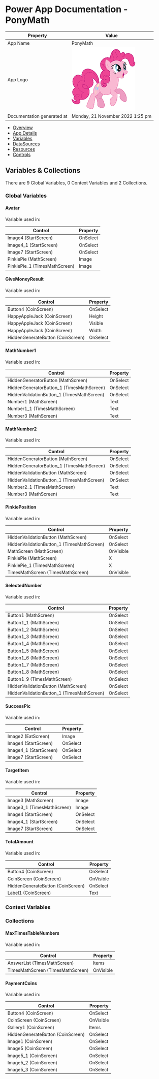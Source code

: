 ﻿# Power App Documentation \- PonyMath

| Property                   | Value                                                          |
| -------------------------- | -------------------------------------------------------------- |
| App Name                   | PonyMath                                                       |
| App Logo                   | <img alt="App Logo" src="resources/applogo.png" width="200" /> |
| Documentation generated at | Monday, 21 November 2022 1:25 pm                               |

- [Overview](index-PonyMath.md)
- [App Details](appdetails-PonyMath.md)
- [Variables](variables-PonyMath.md)
- [DataSources](datasources-PonyMath.md)
- [Resources](resources-PonyMath.md)
- [Controls](controls-PonyMath.md)

## Variables & Collections

There are 9 Global Variables, 0 Context Variables and 2 Collections.

### Global Variables

#### Avatar

Variable used in:

| Control                        | Property |
| ------------------------------ | -------- |
| Image4 (StartScreen)           | OnSelect |
| Image4\_1 (StartScreen)        | OnSelect |
| Image7 (StartScreen)           | OnSelect |
| PinkiePie (MathScreen)         | Image    |
| PinkiePie\_1 (TimesMathScreen) | Image    |

#### GiveMoneyResult

Variable used in:

| Control                           | Property |
| --------------------------------- | -------- |
| Button4 (CoinScreen)              | OnSelect |
| HappyAppleJack (CoinScreen)       | Height   |
| HappyAppleJack (CoinScreen)       | Visible  |
| HappyAppleJack (CoinScreen)       | Width    |
| HiddenGenerateButton (CoinScreen) | OnSelect |

#### MathNumber1

Variable used in:

| Control                                     | Property |
| ------------------------------------------- | -------- |
| HiddenGeneratorButton (MathScreen)          | OnSelect |
| HiddenGeneratorButton\_1 (TimesMathScreen)  | OnSelect |
| HiddenValidationButton\_1 (TimesMathScreen) | OnSelect |
| Number1 (MathScreen)                        | Text     |
| Number1\_1 (TimesMathScreen)                | Text     |
| Number3 (MathScreen)                        | Text     |

#### MathNumber2

Variable used in:

| Control                                     | Property |
| ------------------------------------------- | -------- |
| HiddenGeneratorButton (MathScreen)          | OnSelect |
| HiddenGeneratorButton\_1 (TimesMathScreen)  | OnSelect |
| HiddenValidationButton (MathScreen)         | OnSelect |
| HiddenValidationButton\_1 (TimesMathScreen) | OnSelect |
| Number2\_1 (TimesMathScreen)                | Text     |
| Number3 (MathScreen)                        | Text     |

#### PinkiePosition

Variable used in:

| Control                                     | Property  |
| ------------------------------------------- | --------- |
| HiddenValidationButton (MathScreen)         | OnSelect  |
| HiddenValidationButton\_1 (TimesMathScreen) | OnSelect  |
| MathScreen (MathScreen)                     | OnVisible |
| PinkiePie (MathScreen)                      | X         |
| PinkiePie\_1 (TimesMathScreen)              | X         |
| TimesMathScreen (TimesMathScreen)           | OnVisible |

#### SelectedNumber

Variable used in:

| Control                                     | Property |
| ------------------------------------------- | -------- |
| Button1 (MathScreen)                        | OnSelect |
| Button1\_1 (MathScreen)                     | OnSelect |
| Button1\_2 (MathScreen)                     | OnSelect |
| Button1\_3 (MathScreen)                     | OnSelect |
| Button1\_4 (MathScreen)                     | OnSelect |
| Button1\_5 (MathScreen)                     | OnSelect |
| Button1\_6 (MathScreen)                     | OnSelect |
| Button1\_7 (MathScreen)                     | OnSelect |
| Button1\_8 (MathScreen)                     | OnSelect |
| Button1\_9 (TimesMathScreen)                | OnSelect |
| HiddenValidationButton (MathScreen)         | OnSelect |
| HiddenValidationButton\_1 (TimesMathScreen) | OnSelect |

#### SuccessPic

Variable used in:

| Control                 | Property |
| ----------------------- | -------- |
| Image2 (EatScreen)      | Image    |
| Image4 (StartScreen)    | OnSelect |
| Image4\_1 (StartScreen) | OnSelect |
| Image7 (StartScreen)    | OnSelect |

#### TargetItem

Variable used in:

| Control                     | Property |
| --------------------------- | -------- |
| Image3 (MathScreen)         | Image    |
| Image3\_1 (TimesMathScreen) | Image    |
| Image4 (StartScreen)        | OnSelect |
| Image4\_1 (StartScreen)     | OnSelect |
| Image7 (StartScreen)        | OnSelect |

#### TotalAmount

Variable used in:

| Control                           | Property  |
| --------------------------------- | --------- |
| Button4 (CoinScreen)              | OnSelect  |
| CoinScreen (CoinScreen)           | OnVisible |
| HiddenGenerateButton (CoinScreen) | OnSelect  |
| Label1 (CoinScreen)               | Text      |

### Context Variables

### Collections

#### MaxTimesTableNumbers

Variable used in:

| Control                           | Property  |
| --------------------------------- | --------- |
| AnswerList (TimesMathScreen)      | Items     |
| TimesMathScreen (TimesMathScreen) | OnVisible |

#### PaymentCoins

Variable used in:

| Control                           | Property  |
| --------------------------------- | --------- |
| Button4 (CoinScreen)              | OnSelect  |
| CoinScreen (CoinScreen)           | OnVisible |
| Gallery1 (CoinScreen)             | Items     |
| HiddenGenerateButton (CoinScreen) | OnSelect  |
| Image1 (CoinScreen)               | OnSelect  |
| Image5 (CoinScreen)               | OnSelect  |
| Image5\_1 (CoinScreen)            | OnSelect  |
| Image5\_2 (CoinScreen)            | OnSelect  |
| Image5\_3 (CoinScreen)            | OnSelect  |
